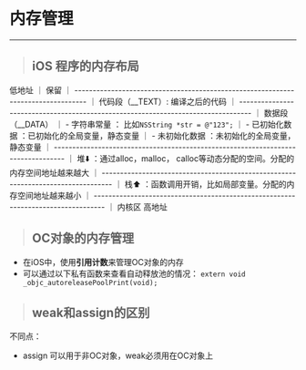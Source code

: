 # 内存管理

---

> ## iOS 程序的内存布局

低地址
｜ 保留
｜ ---------------------------------------------------------------------------------
｜ 代码段（\_\_TEXT）: 编译之后的代码
｜ ---------------------------------------------------------------------------------
｜ 数据段（\_\_DATA）
｜ - 字符串常量 ： 比如`NSString *str = @"123";`
｜ - 已初始化数据 ：已初始化的全局变量，静态变量
｜ - 未初始化数据 ：未初始化的全局变量，静态变量
｜ ---------------------------------------------------------------------------------
｜ 堆⬇️ ：通过alloc，malloc， calloc等动态分配的空间。分配的内存空间地址越来越大
｜ ---------------------------------------------------------------------------------
｜ 栈⬆️ ：函数调用开销，比如局部变量。分配的内存空间地址越来越小
｜ ---------------------------------------------------------------------------------
｜ 内核区
高地址

> ## OC对象的内存管理

- 在iOS中，使用**引用计数**来管理OC对象的内存
- 可以通过以下私有函数来查看自动释放池的情况：
`extern void _objc_autoreleasePoolPrint(void);`

> ## weak和assign的区别

不同点：

* assign 可以用于非OC对象，weak必须用在OC对象上



